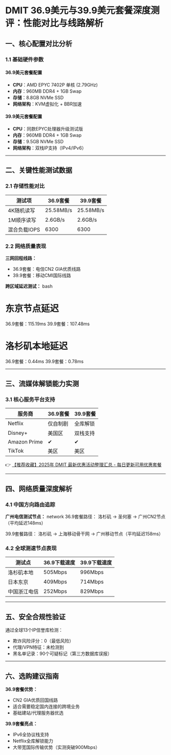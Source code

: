 # DMIT 36.9美元与39.9美元套餐深度测评：性能对比与线路解析

## 一、核心配置对比分析

### 1.1 基础硬件参数
#### 36.9美元套餐配置
- **CPU**：AMD EPYC 7402P 单核 (2.79GHz)
- **内存**：960MB DDR4 + 1GB Swap
- **存储**：8.8GB NVMe SSD
- **网络架构**：KVM虚拟化 + BBR加速

#### 39.9美元套餐配置
- **CPU**：同款EPYC处理器升级测试版
- **内存**：960MB DDR4 + 1GB Swap
- **存储**：9.5GB NVMe SSD
- **网络架构**：双栈IP支持（IPv4/IPv6）

---

## 二、关键性能测试数据

### 2.1 存储性能对比
| 测试项          | 36.9套餐 | 39.9套餐 |
|-----------------|----------|----------|
| 4K随机读写      | 25.58MB/s| 25.58MB/s|
| 1M顺序读写      | 2.6GB/s  | 2.6GB/s  |
| 混合负载IOPS    | 6300     | 6300     |

### 2.2 网络质量表现
**三网回程线路：**
- 36.9套餐：电信CN2 GIA优质线路
- 39.9套餐：移动CMI国际线路

**跨区域延迟测试：**
bash
# 东京节点延迟
36.9套餐：115.19ms
39.9套餐：107.48ms

# 洛杉矶本地延迟
36.9套餐：0.44ms 
39.9套餐：0.78ms

---

## 三、流媒体解锁能力实测

### 3.1 核心服务平台支持
| 服务商       | 36.9套餐 | 39.9套餐 |
|--------------|----------|----------|
| Netflix      | 仅自制剧 | 全库解锁 |
| Disney+      | 美国区   | 双栈支持 |
| Amazon Prime | ✔        | ✔        |
| TikTok       | 美区     | 美区     |

👉 [【推荐收藏】2025年 DMIT 最新优惠活动整理汇总 - 每日更新可用优惠套餐](https://bit.ly/dmit_coupon)

---

## 四、网络质量深度解析

### 4.1 中国方向路由追踪
**广州电信测试节点：**
network
36.9套餐路径：
洛杉矶 -> 圣何塞 -> 广州CN2节点（平均延迟148ms）

39.9套餐路径：
洛杉矶 -> 上海移动骨干网 -> 广州移动节点（平均延迟158ms）

### 4.2 全球测速节点表现
| 测试点        | 36.9下载速度 | 39.9下载速度 |
|---------------|--------------|--------------|
| 洛杉矶本地    | 505Mbps      | 996Mbps      |
| 日本东京      | 409Mbps      | 714Mbps      |
| 中国浙江电信  | 252Mbps      | 829Mbps      |

---

## 五、安全合规性验证
通过全球13个IP信誉库检测：
- 欺诈风险评分：0（最低风险）
- 代理/VPN特征：未检测到
- 黑名单记录：90个可疑标记（第三方数据库误报）

---

## 六、选购建议指南
**36.9套餐优势：**
- CN2 GIA优质回国线路
- 适合需要稳定国内连接的跨境业务
- 基础建站/代理服务器优选

**39.9套餐亮点：**
- IPv6全协议栈支持
- Netflix全库解锁能力
- 大带宽国际传输优势（实测突破900Mbps）